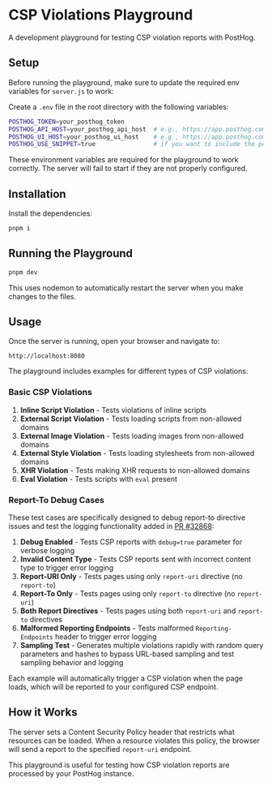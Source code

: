 # CSP Violations Playground

A development playground for testing CSP violation reports with PostHog.

## Setup

Before running the playground, make sure to update the required env variables for `server.js` to work:

Create a `.env` file in the root directory with the following variables:

```bash
POSTHOG_TOKEN=your_posthog_token
POSTHOG_API_HOST=your_posthog_api_host  # e.g., https://app.posthog.com
POSTHOG_UI_HOST=your_posthog_ui_host    # e.g., https://app.posthog.com
POSTHOG_USE_SNIPPET=true                # if you want to include the posthog snippet on the playground pages to track pageviews, etc.
```

These environment variables are required for the playground to work correctly. The server will fail to start if they are not properly configured.

## Installation

Install the dependencies:

```bash
pnpm i
```

## Running the Playground

```bash
pnpm dev
```

This uses nodemon to automatically restart the server when you make changes to the files.

## Usage

Once the server is running, open your browser and navigate to:

```
http://localhost:8080
```

The playground includes examples for different types of CSP violations:

### Basic CSP Violations

1. **Inline Script Violation** - Tests violations of inline scripts
2. **External Script Violation** - Tests loading scripts from non-allowed domains
3. **External Image Violation** - Tests loading images from non-allowed domains
4. **External Style Violation** - Tests loading stylesheets from non-allowed domains
5. **XHR Violation** - Tests making XHR requests to non-allowed domains
6. **Eval Violation** - Tests scripts with `eval` present

### Report-To Debug Cases

These test cases are specifically designed to debug report-to directive issues and test the logging functionality added in [PR #32868](https://github.com/PostHog/posthog/pull/32868):

1. **Debug Enabled** - Tests CSP reports with `debug=true` parameter for verbose logging
2. **Invalid Content Type** - Tests CSP reports sent with incorrect content type to trigger error logging
3. **Report-URI Only** - Tests pages using only `report-uri` directive (no `report-to`)
4. **Report-To Only** - Tests pages using only `report-to` directive (no `report-uri`)
5. **Both Report Directives** - Tests pages using both `report-uri` and `report-to` directives
6. **Malformed Reporting Endpoints** - Tests malformed `Reporting-Endpoints` header to trigger error logging
7. **Sampling Test** - Generates multiple violations rapidly with random query parameters and hashes to bypass URL-based sampling and test sampling behavior and logging

Each example will automatically trigger a CSP violation when the page loads, which will be reported to your configured CSP endpoint.

## How it Works

The server sets a Content Security Policy header that restricts what resources can be loaded. When a resource violates this policy, the browser will send a report to the specified `report-uri` endpoint.

This playground is useful for testing how CSP violation reports are processed by your PostHog instance. 